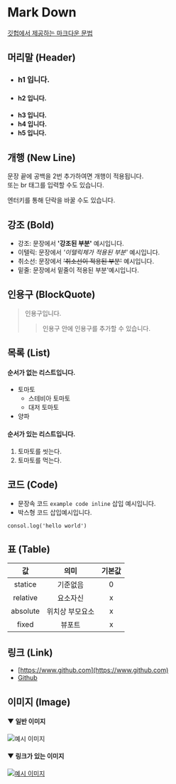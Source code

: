 # Mark Down

[깃헙에서 제공하는 마크다운 문법](https://cran.r-project.org/web/packages/gluedown/vignettes/github-spec.html)

## 머리말 (Header)

* ### h1 입니다.
* #### h2 입니다.
* **h3 입니다.**
* **h4 입니다.**
* **h5 입니다.**

## 개행 (New Line)

문장 끝에 공백을 2번 추가하여면 개행이 적용됩니다.\
또는 br 태그를 입력할 수도 있습니다.

엔터키를 통해 단락을 바꿀 수도 있습니다.

## 강조 (Bold)

* 강조: 문장에서 **'강조된 부분'** 예시입니다.
* 이텔릭: 문장에서 _'이텔릭체가 적용된 부분'_ 예시입니다.
* 취소선: 문장에서 ~~'취소선이 적용된 부분'~~ 예시입니다.
* 밑줄: 문장에서 밑줄이 적용된 부분'예시입니다.

## 인용구 (BlockQuote)

> 인용구입니다.
>
> > 인용구 안에 인용구를 추가할 수 있습니다.

## 목록 (List)

#### 순서가 없는 리스트입니다.

* 토마토
  * 스테비아 토마토
  * 대저 토마토
* 양파

#### 순서가 있는 리스트입니다.

1. 토마토를 씻는다.
2. 토마토를 먹는다.

## 코드 (Code)

* 문장속 코드 `example code inline` 삽입 예시입니다.
* 박스형 코드 삽입예시입니다.

```
consol.log('hello world')
```

## 표 (Table)

|     값    |    의미    | 기본값 |
| :------: | :------: | :-: |
|  statice |   기준없음   |  0  |
| relative |   요소자신   |  x  |
| absolute | 위치상 부모요소 |  x  |
|   fixed  |    뷰포트   |  x  |

## 링크 (Link)

* [https://www.github.com](https://www.github.com)
* [Github](https://www.github.com)

## 이미지 (Image)

#### ▼ 일반 이미지

![예시 이미지](https://www.splitshire.com/wp-content/uploads/2014/05/SplitShire\_IMG\_1405-e1450349856954-1800x1200.jpg)

#### ▼ 링크가 있는 이미지

[![예시 이미지](https://www.splitshire.com/wp-content/uploads/2014/05/SplitShire\_IMG\_1405-e1450349856954-1800x1200.jpg)](https://www.github.com)
